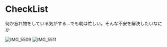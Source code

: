 # CheckList

何か忘れ物をしている気がする...でも朝は忙しい。そんな不安を解決したいなにか

![IMG_5509](https://user-images.githubusercontent.com/29626666/69927717-62325000-14fc-11ea-942e-f9332221c65a.jpg)
![IMG_5511](https://user-images.githubusercontent.com/29626666/69927718-62325000-14fc-11ea-9a3f-5a518dd021a8.jpg)
